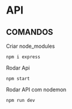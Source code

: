 # API

## COMANDOS

Criar node_modules

```
npm i express
```

Rodar Api

```
npm start
```
Rodar API com nodemon

```
npm run dev
```


